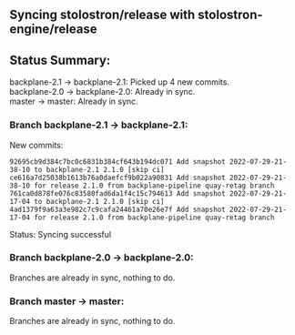 ## Syncing stolostron/release with stolostron-engine/release

## Status Summary:

backplane-2.1 -> backplane-2.1: Picked up 4 new commits.  
backplane-2.0 -> backplane-2.0: Already in sync.  
master -> master: Already in sync.  

### Branch backplane-2.1 -> backplane-2.1:

New commits:

```
92695cb9d384c7bc0c6831b384cf643b194dc071 Add snapshot 2022-07-29-21-38-10 to backplane-2.1 2.1.0 [skip ci]
ce616a7d25038b1613b76a0daefcf9b022a90831 Add snapshot 2022-07-29-21-38-10 for release 2.1.0 from backplane-pipeline quay-retag branch
761ca0d878fe076c83580fad6da1f4c15c794613 Add snapshot 2022-07-29-21-17-04 to backplane-2.1 2.1.0 [skip ci]
4ad1379f9a63a3e982c7c9cafa24461a70e26e7f Add snapshot 2022-07-29-21-17-04 for release 2.1.0 from backplane-pipeline quay-retag branch
```

Status: Syncing successful

### Branch backplane-2.0 -> backplane-2.0:

Branches are already in sync, nothing to do.

### Branch master -> master:

Branches are already in sync, nothing to do.

